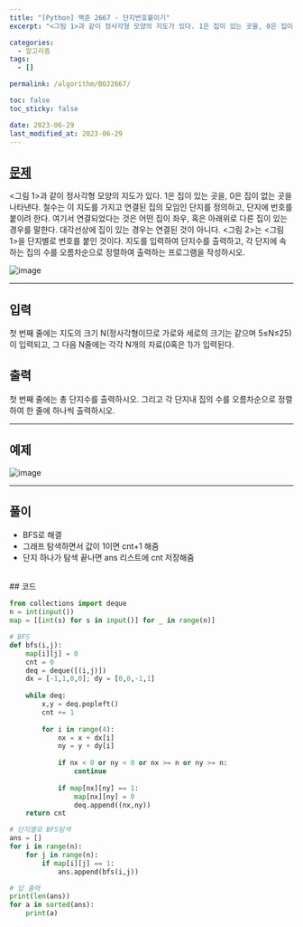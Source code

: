 ```yaml
---
title: "[Python] 백준 2667 - 단지번호붙이기"
excerpt: "<그림 1>과 같이 정사각형 모양의 지도가 있다. 1은 집이 있는 곳을, 0은 집이 없는 곳을 나타낸다. 철수는 이 지도를 가지고 연결된 집의 모임인 단지를 정의하고, 단지에 번호를 붙이려 한다. 여기서 연결되었다는 것은 어떤 집이 좌우, 혹은 아래위로 다른 집이 있는 경우를 말한다. 대각선상에 집이 있는 경우는 연결된 것이 아니다. <그림 2>는 <그림 1>을 단지별로 번호를 붙인 것이다. 지도를 입력하여 단지수를 출력하고, 각 단지에 속하는 집의 수를 오름차순으로 정렬하여 출력하는 프로그램을 작성하시오."

categories:
  - 알고리즘
tags:
  - []

permalink: /algorithm/BOJ2667/

toc: false
toc_sticky: false

date: 2023-06-29
last_modified_at: 2023-06-29
---
```


## [문제](https://www.acmicpc.net/problem/2667)

<그림 1>과 같이 정사각형 모양의 지도가 있다. 1은 집이 있는 곳을, 0은 집이 없는 곳을 나타낸다. 철수는 이 지도를 가지고 연결된 집의 모임인 단지를 정의하고, 단지에 번호를 붙이려 한다. 여기서 연결되었다는 것은 어떤 집이 좌우, 혹은 아래위로 다른 집이 있는 경우를 말한다. 대각선상에 집이 있는 경우는 연결된 것이 아니다. <그림 2>는 <그림 1>을 단지별로 번호를 붙인 것이다. 지도를 입력하여 단지수를 출력하고, 각 단지에 속하는 집의 수를 오름차순으로 정렬하여 출력하는 프로그램을 작성하시오.

![image](https://github.com/JS042/cs231n/assets/84077022/7e66d9b9-019c-44a6-ac16-6d438eef246c)

***

## 입력
첫 번째 줄에는 지도의 크기 N(정사각형이므로 가로와 세로의 크기는 같으며 5≤N≤25)이 입력되고, 그 다음 N줄에는 각각 N개의 자료(0혹은 1)가 입력된다.

## 출력
첫 번째 줄에는 총 단지수를 출력하시오. 그리고 각 단지내 집의 수를 오름차순으로 정렬하여 한 줄에 하나씩 출력하시오.

***

## 예제
![image](https://github.com/JS042/cs231n/assets/84077022/857c337d-9923-4d7d-a65b-1e564851948a)


***

## 풀이
- BFS로 해결
- 그래프 탐색하면서 값이 1이면 cnt+1 해줌
- 단지 하나가 탐색 끝나면 ans 리스트에 cnt 저장해줌

<br/>
## 코드

```python
from collections import deque
n = int(input())
map = [[int(s) for s in input()] for _ in range(n)]

# BFS
def bfs(i,j):
    map[i][j] = 0
    cnt = 0
    deq = deque([(i,j)])
    dx = [-1,1,0,0]; dy = [0,0,-1,1]
    
    while deq:
        x,y = deq.popleft()
        cnt += 1
        
        for i in range(4):
            nx = x + dx[i]
            ny = y + dy[i]
            
            if nx < 0 or ny < 0 or nx >= n or ny >= n:
                continue
                
            if map[nx][ny] == 1:
                map[nx][ny] = 0
                deq.append((nx,ny))    
    return cnt

# 단지별로 BFS탐색
ans = []
for i in range(n):
    for j in range(n):
        if map[i][j] == 1:
            ans.append(bfs(i,j))

# 답 출력            
print(len(ans))
for a in sorted(ans):
    print(a)
```
